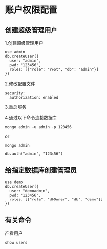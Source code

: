 # 账户权限配置

## 创建超级管理用户

1.创建超级管理用户

```shell
use admin
db.createUser({
  user: "admin",
  pwd: "123456",
  roles: [{"role": "root", "db": "admin"}]
})
```

2.修改配置文件

```config
security:
  authorization: enabled
```

3.重启服务

4.通过以下命令连接数据库

```shell
mongo admin -u admin -p 123456
```

or

```shell
mongo admin
```

```mongo
db.auth("admin", "123456")
```

## 给指定数据库创建管理员

```mongo
use demo
db.createUser({
  user: "demoadmin",
  pwd: "123456",
  roles: [{"role": "dbOwner", "db": "demo"}]
})
```

## 有关命令

产看用户

```mongo
show users
```
